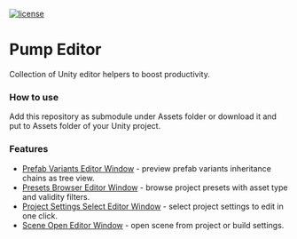 [![license](https://img.shields.io/github/license/rfadeev/pump-editor.svg)](https://github.com/rfadeev/pump-editor/blob/master/LICENSE.md)

# Pump Editor
Collection of Unity editor helpers to boost productivity.

### How to use
Add this repository as submodule under Assets folder or download it and put to Assets folder of your Unity project.

### Features
* [Prefab Variants Editor Window](https://github.com/rfadeev/pump-editor/wiki/Prefab-Variants-Editor-Window) - preview prefab variants inheritance chains as tree view.
* [Presets Browser Editor Window](https://github.com/rfadeev/pump-editor/wiki/Presets-Browser-Window) - browse project presets with asset type and validity filters.
* [Project Settings Select Editor Window](https://github.com/rfadeev/pump-editor/wiki/Project-Settings-Select-Editor-Window) - select project settings to edit in one click.
* [Scene Open Editor Window](https://github.com/rfadeev/pump-editor/wiki/Scene-Open-Editor-Window) - open scene from project or build settings.
